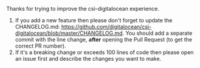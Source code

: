 Thanks for trying to improve the csi-digitalocean experience. 

1. If you add a new feature then please don't forget to update the
   CHANGELOG.md:
   https://github.com/digitalocean/csi-digitalocean/blob/master/CHANGELOG.md.
   You should add a separate commit with the line change, **after** opening the
   Pull Request (to get the correct PR number).
2. If it's a breaking change or exceeds 100 lines of code then please open an
   issue first and describe the changes you want to make.

